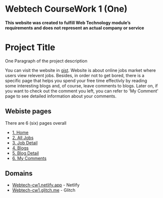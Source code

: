 # Webtech CourseWork 1 (One)

#### This website was created to fulfill Web Technology module’s requirements and does not represent an actual company or service

# Project Title

One Paragraph of the project description

You can visit the website in 
[gist](https://webtech-cw1.netlify.app/). Website is about online jobs market where users view relevent jobs. Besides, in order not to get bored, there is a specific page that helps you spend your free time effectivly by reading some interesting blogs and, of course, leave comments to blogs. Later on, if you want to check out the comment you left, you can refer to 'My Comment' page to see detailed information about your comments.

## Webiste pages

There are 6 (six) pages overall
- [1. Home](https://webtech-cw1.netlify.app/)
- [2. All Jobs](https://webtech-cw1.netlify.app/pase/jobs/index.html)
- [3. Job Detail](https://webtech-cw1.netlify.app/pase/jobs/detail.html)
- [4. Blogs](https://webtech-cw1.netlify.app/pase/blogs/index.html)
- [5. Blog Detail](https://webtech-cw1.netlify.app/pase/blogs/detail.html)
- [6. My Comments](https://webtech-cw1.netlify.app/pase/comments/index.html)


## Domains

  - [Webtech-cw1.netlify.app](https://webtech-cw1.netlify.app/) - Netlify
  - [Webtech-cw1.glitch.me](https://webtech-cw1.glitch.me/) - Glitch

